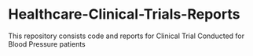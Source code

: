 # Healthcare-Clinical-Trials-Reports
This repository consists code and reports for Clinical Trial Conducted for Blood Pressure patients
